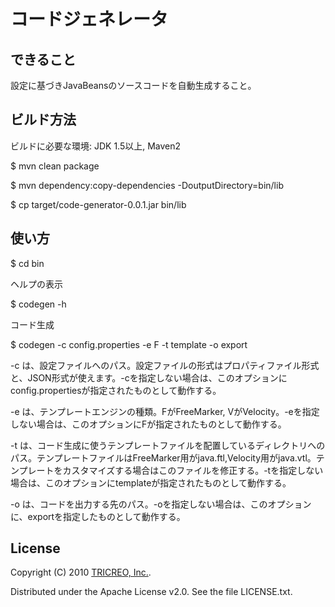 コードジェネレータ
==================

できること
-----------
設定に基づきJavaBeansのソースコードを自動生成すること。

ビルド方法
-----------
ビルドに必要な環境: JDK 1.5以上, Maven2 

$ mvn clean package

$ mvn dependency:copy-dependencies -DoutputDirectory=bin/lib

$ cp target/code-generator-0.0.1.jar bin/lib


使い方
----------
$ cd bin

ヘルプの表示

$ codegen -h 

コード生成

$ codegen -c config.properties -e F -t template -o export 

-c は、設定ファイルへのパス。設定ファイルの形式はプロパティファイル形式と、JSON形式が使えます。-cを指定しない場合は、このオプションにconfig.propertiesが指定されたものとして動作する。

-e は、テンプレートエンジンの種類。FがFreeMarker, VがVelocity。-eを指定しない場合は、このオプションにFが指定されたものとして動作する。

-t は、コード生成に使うテンプレートファイルを配置しているディレクトリへのパス。テンプレートファイルはFreeMarker用がjava.ftl,Velocity用がjava.vtl。テンプレートをカスタマイズする場合はこのファイルを修正する。-tを指定しない場合は、このオプションにtemplateが指定されたものとして動作する。

-o は、コードを出力する先のパス。-oを指定しない場合は、このオプションに、exportを指定したものとして動作する。


License
-------
Copyright (C) 2010 [TRICREO, Inc.](http://tricreo.jp/).

Distributed under the Apache License v2.0.  See the file LICENSE.txt.
